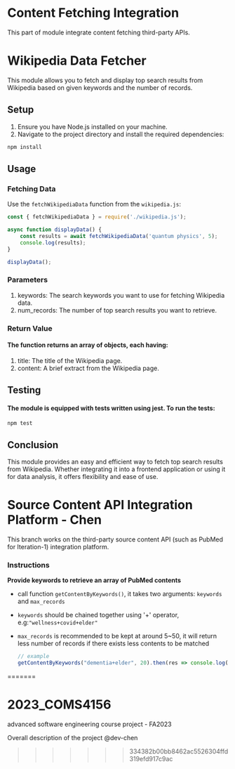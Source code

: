 # Content Fetching Integration

This part of module integrate content fetching third-party APIs.



# Wikipedia Data Fetcher

This module allows you to fetch and display top search results from Wikipedia based on given keywords and the number of records.

## Setup

1. Ensure you have Node.js installed on your machine.
2. Navigate to the project directory and install the required dependencies:

```bash
npm install
```

## Usage

### Fetching Data

Use the `fetchWikipediaData` function from the `wikipedia.js`:

```javascript
const { fetchWikipediaData } = require('./wikipedia.js');

async function displayData() {
    const results = await fetchWikipediaData('quantum physics', 5);
    console.log(results);
}

displayData();
```

### Parameters

1. keywords: The search keywords you want to use for fetching Wikipedia data.
2. num_records: The number of top search results you want to retrieve.

### Return Value

#### The function returns an array of objects, each having:

1. title: The title of the Wikipedia page.
2. content: A brief extract from the Wikipedia page.

## Testing

#### The module is equipped with tests written using jest. To run the tests:

```bash
npm test
```

## Conclusion

This module provides an easy and efficient way to fetch top search results from Wikipedia. Whether integrating it into a frontend application or using it for data analysis, it offers flexibility and ease of use.



# Source Content API Integration Platform - Chen

This branch works on the third-party source content API (such as PubMed for Iteration-1) integration platform.

### Instructions

**Provide keywords to retrieve an array of PubMed contents**

* call function `getContentByKeywords()`, it takes two arguments: `keywords` and `max_records`
* `keywords` should be chained together using '+' operator, e.g:`"wellness+covid+elder"`
* `max_records` is recommended to be kept at around 5~50, it will return less number of records if there exists less contents to be matched

  ```javascript
  // example
  getContentByKeywords("dementia+elder", 20).then(res => console.log(res));
  ```

=======

# 2023_COMS4156

advanced software engineering course project - FA2023

Overall description of the project @dev-chen

>>>>>>> 334382b00bb8462ac5526304ffd319efd917c9ac
>>>>>>>
>>>>>>
>>>>>
>>>>
>>>
>>
>

